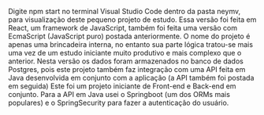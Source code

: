 Digite npm start no terminal Visual Studio Code dentro da pasta neymv, para visualização deste pequeno projeto de estudo. Essa versão foi feita em React, um framework de JavaScript, também foi feita uma versão com EcmaScript (JavaScript puro) postada anteriormente.
O nome do projeto é apenas uma brincadeira interna, no entanto sua parte lógica tratou-se mais uma vez de um estudo iniciante muito produtivo e mais complexo que o anterior.
Nesta versão os dados foram armazenados no banco de dados Postgres, pois este projeto também faz integração com uma API feita em Java desenvolvida em conjunto com a aplicação (a API também foi postada em seguida)
Este foi um projeto iniciante de Front-end e Back-end em conjunto. Para a API em Java usei o Springboot (um dos ORMs mais populares) e o SpringSecurity para fazer a autenticação do usuário.
